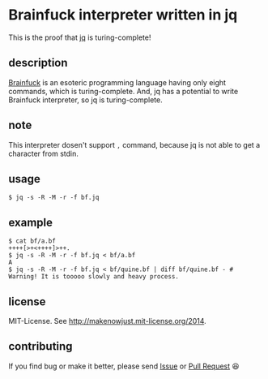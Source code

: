 # Brainfuck interpreter written in jq

This is the proof that [jq](http://stedolan.github.io/jq/) is turing-complete!


## description

[Brainfuck](http://en.wikipedia.org/wiki/Brainfuck) is an esoteric programming language having only eight commands, which is turing-complete.
And, jq has a potential to write Brainfuck interpreter, so jq is turing-complete.

## note

This interpreter dosen't support `,` command, because jq is not able to get a character from stdin.

## usage

```console
$ jq -s -R -M -r -f bf.jq
```

## example

```console
$ cat bf/a.bf
++++[>+<++++]>++.
$ jq -s -R -M -r -f bf.jq < bf/a.bf
A
$ jq -s -R -M -r -f bf.jq < bf/quine.bf | diff bf/quine.bf - # Warning! It is tooooo slowly and heavy process.
```

## license

MIT-License. See <http://makenowjust.mit-license.org/2014>.

## contributing

If you find bug or make it better, please send [Issue](https://github.com/MakeNowJust/bf.jq/issues) or [Pull Request](https://github.com/MakeNowJust/bf.jq/fork) :laughing:
